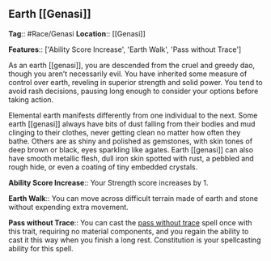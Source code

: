 ## Earth [[Genasi]]
**Tag**:: #Race/Genasi
**Location**:: [[Genasi]]

**Features**:: ['Ability Score Increase', 'Earth Walk', 'Pass without Trace']

As an earth [[genasi]], you are descended from the cruel and greedy dao, though you aren’t necessarily evil. You have inherited some measure of control over earth, reveling in superior strength and solid power. You tend to avoid rash decisions, pausing long enough to consider your options before taking action.

Elemental earth manifests differently from one individual to the next. Some earth [[genasi]] always have bits of dust falling from their bodies and mud clinging to their clothes, never getting clean no matter how often they bathe. Others are as shiny and polished as gemstones, with skin tones of deep brown or black, eyes sparkling like agates. Earth [[genasi]] can also have smooth metallic flesh, dull iron skin spotted with rust, a pebbled and rough hide, or even a coating of tiny embedded crystals.

**Ability Score Increase**:: Your Strength score increases by 1.

**Earth Walk**:: You can move across difficult terrain made of earth and stone without expending extra movement.

**Pass without Trace**:: You can cast the [pass without trace](https://www.dndbeyond.com/spells/pass-without-trace) spell once with this trait, requiring no material components, and you regain the ability to cast it this way when you finish a long rest. Constitution is your spellcasting ability for this spell.
